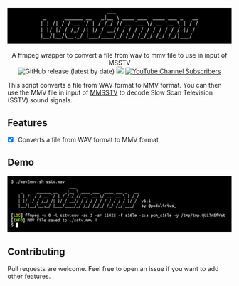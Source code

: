 ![](./.github/banner.png)

<p align="center">
  A ffmpeg wrapper to convert a file from wav to mmv file to use in input of MSSTV
  <br>
  <img alt="GitHub release (latest by date)" src="https://img.shields.io/github/v/release/p0dalirius/wav2mmv">
  <a href="https://twitter.com/intent/follow?screen_name=podalirius_" title="Follow"><img src="https://img.shields.io/twitter/follow/podalirius_?label=Podalirius&style=social"></a>
  <a href="https://www.youtube.com/c/Podalirius_?sub_confirmation=1" title="Subscribe"><img alt="YouTube Channel Subscribers" src="https://img.shields.io/youtube/channel/subscribers/UCF_x5O7CSfr82AfNVTKOv_A?style=social"></a>
  <br>
</p>



This script converts a file from WAV format to MMV format. You can then use the MMV file in input of [MMSSTV](https://hamsoft.ca/pages/mmsstv.php) to decode Slow Scan Television (SSTV) sound signals.

## Features

 - [x] Converts a file from WAV format to MMV format

## Demo

![](.github/example.png)

## Contributing

Pull requests are welcome. Feel free to open an issue if you want to add other features.

